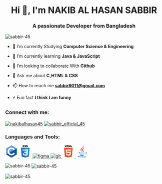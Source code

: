 <h1 align="center">Hi 👋, I'm NAKIB AL HASAN SABBIR</h1>
<h3 align="center">A passionate Developer from Bangladesh</h3>
<img align="right" src="https://cdn.filestackcontent.com/efbSR18hT5uRKuo0zoMA" alt="" width="350" >

<p align="left"> <img src="https://komarev.com/ghpvc/?username=sabbir-45&label=Profile%20views&color=0e75b6&style=flat" alt="sabbir-45" /> </p>

- 🔭 I’m currently Studying **Computer Science & Engineering**

- 🌱 I’m currently learning **Java & JavaScript**

- 👯 I’m looking to collaborate With **Github**

- 💬 Ask me about **C,HTML & CSS**

- 📫 How to reach me **sabbir9011@gmail.com**

- ⚡ Fun fact **I think I am funny**

<h3 align="left">Connect with me:</h3>
<p align="left">
<a href="https://fb.com/nakibalhasan45" target="blank"><img align="center" src="https://raw.githubusercontent.com/rahuldkjain/github-profile-readme-generator/master/src/images/icons/Social/facebook.svg" alt="nakibalhasan45" height="30" width="40" /></a>
<a href="https://instagram.com/sabbir_official_45" target="blank"><img align="center" src="https://raw.githubusercontent.com/rahuldkjain/github-profile-readme-generator/master/src/images/icons/Social/instagram.svg" alt="sabbir_official_45" height="30" width="40" /></a>
</p>

<h3 align="left">Languages and Tools:</h3>
<p align="left"> <a href="https://www.cprogramming.com/" target="_blank" rel="noreferrer"> <img src="https://raw.githubusercontent.com/devicons/devicon/master/icons/c/c-original.svg" alt="c" width="40" height="40"/> </a> <a href="https://www.w3schools.com/css/" target="_blank" rel="noreferrer"> <img src="https://raw.githubusercontent.com/devicons/devicon/master/icons/css3/css3-original-wordmark.svg" alt="css3" width="40" height="40"/> </a> <a href="https://www.figma.com/" target="_blank" rel="noreferrer"> <img src="https://www.vectorlogo.zone/logos/figma/figma-icon.svg" alt="figma" width="40" height="40"/> </a> <a href="https://git-scm.com/" target="_blank" rel="noreferrer"> <img src="https://www.vectorlogo.zone/logos/git-scm/git-scm-icon.svg" alt="git" width="40" height="40"/> </a> <a href="https://www.w3.org/html/" target="_blank" rel="noreferrer"> <img src="https://raw.githubusercontent.com/devicons/devicon/master/icons/html5/html5-original-wordmark.svg" alt="html5" width="40" height="40"/> </a> <a href="https://www.java.com" target="_blank" rel="noreferrer"> <img src="https://raw.githubusercontent.com/devicons/devicon/master/icons/java/java-original.svg" alt="java" width="40" height="40"/> </a> </p>

<p><img align="left" src="https://github-readme-stats.vercel.app/api/top-langs?username=sabbir-45&show_icons=true&locale=en&layout=compact" alt="sabbir-45" /></p>

<p>&nbsp;<img align="center" src="https://github-readme-stats.vercel.app/api?username=sabbir-45&show_icons=true&locale=en" alt="sabbir-45" /></p>

<p><img align="center" src="https://github-readme-streak-stats.herokuapp.com/?user=sabbir-45&" alt="sabbir-45" /></p>
